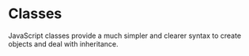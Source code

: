 # Classes

JavaScript classes provide a much simpler and clearer syntax to create objects and deal with inheritance.

